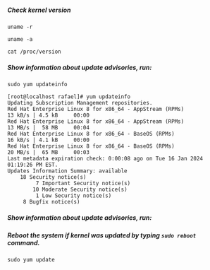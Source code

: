 ##### Check kernel version

```
uname -r

uname -a

cat /proc/version
```


##### Show information about update advisories, run:

```
sudo yum updateinfo

[root@localhost rafael]# yum updateinfo
Updating Subscription Management repositories.
Red Hat Enterprise Linux 8 for x86_64 - AppStream (RPMs)                             13 kB/s | 4.5 kB     00:00
Red Hat Enterprise Linux 8 for x86_64 - AppStream (RPMs)                             13 MB/s |  58 MB     00:04
Red Hat Enterprise Linux 8 for x86_64 - BaseOS (RPMs)                                16 kB/s | 4.1 kB     00:00
Red Hat Enterprise Linux 8 for x86_64 - BaseOS (RPMs)                                20 MB/s |  65 MB     00:03
Last metadata expiration check: 0:00:08 ago on Tue 16 Jan 2024 01:19:26 PM EST.
Updates Information Summary: available
    18 Security notice(s)
         7 Important Security notice(s)
        10 Moderate Security notice(s)
         1 Low Security notice(s)
     8 Bugfix notice(s)
```

##### Show information about update advisories, run:

##### Reboot the system if kernel was updated by typing ```sudo reboot ``` command.

```
sudo yum update

```
